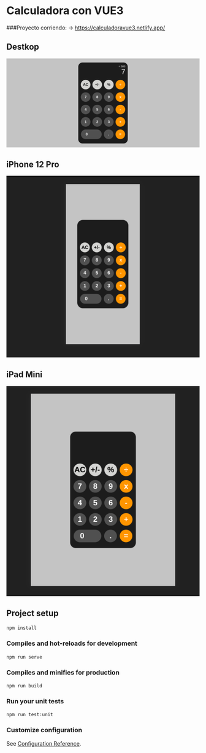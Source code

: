 # Calculadora con VUE3
###Proyecto corriendo: -> https://calculadoravue3.netlify.app/

## Destkop
![alt text for screen readers](/pictures/calculator-pic "A calculator centered perfectly in axis x and y")

## iPhone 12 Pro
![alt text for screen readers](/pictures/calculator-iphone12pro.png "A calculator centered perfectly in axis x and y")

## iPad Mini
![alt text for screen readers](/pictures/calculator-ipad-mini.png "A calculator centered perfectly in axis x and y")


## Project setup
```
npm install
```

### Compiles and hot-reloads for development
```
npm run serve
```

### Compiles and minifies for production
```
npm run build
```

### Run your unit tests
```
npm run test:unit
```

### Customize configuration
See [Configuration Reference](https://cli.vuejs.org/config/).
